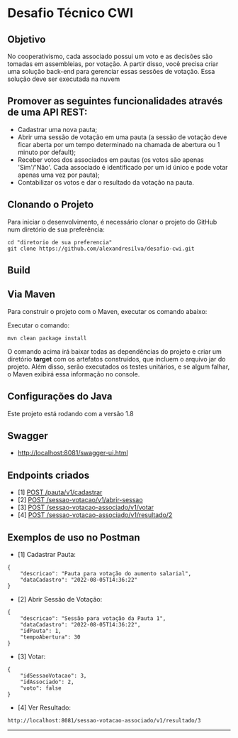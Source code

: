 # Desafio Técnico CWI


## Objetivo
No cooperativismo, cada associado possui um voto e as decisões são tomadas em assembleias, por votação.
A partir disso, você precisa criar uma solução back-end para gerenciar essas sessões de votação.
Essa solução deve ser executada na nuvem

## Promover as seguintes funcionalidades através de uma API REST:
- Cadastrar uma nova pauta;
- Abrir uma sessão de votação em uma pauta (a sessão de votação deve ficar aberta por um tempo
determinado na chamada de abertura ou 1 minuto por default);
- Receber votos dos associados em pautas (os votos são apenas 'Sim'/'Não'. Cada associado é
identificado por um id único e pode votar apenas uma vez por pauta);
- Contabilizar os votos e dar o resultado da votação na pauta.

## Clonando o Projeto
Para iniciar o desenvolvimento, é necessário clonar o projeto do GitHub num diretório de sua preferência:

```
cd "diretorio de sua preferencia"
git clone https://github.com/alexandresilva/desafio-cwi.git
```

## Build
<h2>Via Maven</h2>
Para construir o projeto com o Maven, executar os comando abaixo:

Executar o comando:  

```
mvn clean package install
```
O comando acima irá baixar todas as dependências do projeto e criar um diretório **target** com os artefatos construídos, que incluem o arquivo jar do projeto. Além disso, serão executados os testes unitários, e se algum falhar, o Maven exibirá essa informação no console.

<h2>Configurações do Java</h2>
Este projeto está rodando com a versão 1.8

## Swagger
- [http://localhost:8081/swagger-ui.html](http://localhost:8081/swagger-ui.html)

## Endpoints criados

- [1] [POST /pauta/v1/cadastrar](http://localhost:8081/pauta/v1/cadastrar)
- [2] [POST /sessao-votacao/v1/abrir-sessao](http://localhost:8081/sessao-votacao/v1/abrir-sessao)
- [3] [POST /sessao-votacao-associado/v1/votar](http://localhost:8081/sessao-votacao-associado/v1/votar)
- [4] [POST /sessao-votacao-associado/v1/resultado/2](http://localhost:8081/sessao-votacao-associado/v1/resultado/2)

## Exemplos de uso no Postman

- [1] Cadastrar Pauta:
```
{
    "descricao": "Pauta para votação do aumento salarial",
    "dataCadastro": "2022-08-05T14:36:22"
}
```
- [2] Abrir Sessão de Votação:
```
{
    "descricao": "Sessão para votação da Pauta 1",
    "dataCadastro": "2022-08-05T14:36:22",
    "idPauta": 1,
    "tempoAbertura": 30
}
```
- [3] Votar: 
```
{
    "idSessaoVotacao": 3,
    "idAssociado": 2,
    "voto": false
}
```
- [4] Ver Resultado:
```
http://localhost:8081/sessao-votacao-associado/v1/resultado/3
```

***
